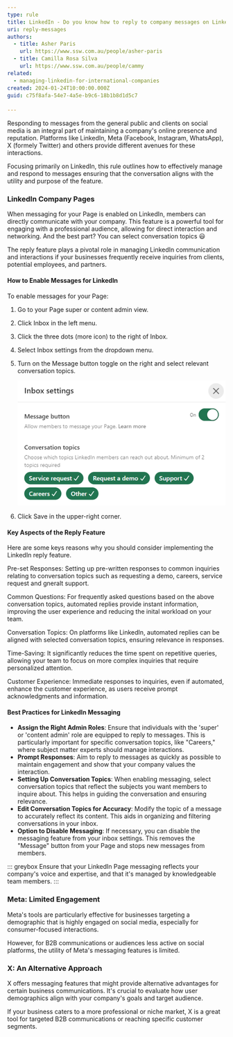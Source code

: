 ```yaml
---
type: rule
title: LinkedIn - Do you know how to reply to company messages on LinkedIn?
uri: reply-messages
authors:
  - title: Asher Paris
    url: https://www.ssw.com.au/people/asher-paris
  - title: Camilla Rosa Silva
    url: https://www.ssw.com.au/people/cammy
related:
  - managing-linkedin-for-international-companies
created: 2024-01-24T10:00:00.000Z
guid: c75f8afa-54e7-4a5e-b9c6-18b1b8d1d5c7

---
```


Responding to messages from the general public and clients on social media is an integral part of maintaining a company's online presence and reputation. Platforms like LinkedIn, Meta (Facebook, Instagram, WhatsApp), X (formely Twitter) and others provide different avenues for these interactions.

Focusing primarily on LinkedIn, this rule outlines how to effectively manage and respond to messages ensuring that the conversation aligns with the utility and purpose of the feature.

<!--endintro-->

### LinkedIn Company Pages

When messaging for your Page is enabled on LinkedIn, members can directly communicate with your company. This feature is a powerful tool for engaging with a professional audience, allowing for direct interaction and networking. And the best part? You can select conversation topics 😃

The reply feature plays a pivotal role in managing LinkedIn communication and interactions if your businesses frequently receive inquiries from clients, potential employees, and partners.

#### How to Enable Messages for LinkedIn

To enable messages for your Page:

1. Go to your Page super or content admin view.

2. Click Inbox in the left menu.

3. Click the three dots (more icon) to the right of Inbox.

4. Select Inbox settings from the dropdown menu.

5. Turn on the Message button toggle on the right and select relevant conversation topics.

      ![Figure: Inbox settings screen.](linkedin-more.png)

7. Click Save in the upper-right corner.

#### Key Aspects of the Reply Feature

Here are some keys reasons why you should consider implementing the LinkedIn reply feature.

Pre-set Responses: Setting up pre-written responses to common inquiries relating to conversation topics such as requesting a demo, careers, service request and gneralt support.

Common Questions: For frequently asked questions based on the above conversation topics, automated replies provide instant information, improving the user experience and reducing the inital workload on your team.

Conversation Topics: On platforms like LinkedIn, automated replies can be aligned with selected conversation topics, ensuring relevance in responses.

Time-Saving: It significantly reduces the time spent on repetitive queries, allowing your team to focus on more complex inquiries that require personalized attention.

Customer Experience: Immediate responses to inquiries, even if automated, enhance the customer experience, as users receive prompt acknowledgments and information.

#### Best Practices for LinkedIn Messaging

* **Assign the Right Admin Roles**: Ensure that individuals with the 'super' or 'content admin' role are equipped to reply to messages. This is particularly important for specific conversation topics, like "Careers," where subject matter experts should manage interactions.
* **Prompt Responses**: Aim to reply to messages as quickly as possible to maintain engagement and show that your company values the interaction.
* **Setting Up Conversation Topics**: When enabling messaging, select conversation topics that reflect the subjects you want members to inquire about. This helps in guiding the conversation and ensuring relevance.
* **Edit Conversation Topics for Accuracy**: Modify the topic of a message to accurately reflect its content. This aids in organizing and filtering conversations in your inbox.
* **Option to Disable Messaging**: If necessary, you can disable the messaging feature from your inbox settings. This removes the "Message" button from your Page and stops new messages from members.

::: greybox
Ensure that your LinkedIn Page messaging reflects your company's voice and expertise, and that it's managed by knowledgeable team members.
:::

### Meta: Limited Engagement

Meta's tools are particularly effective for businesses targeting a demographic that is highly engaged on social media, especially for consumer-focused interactions.

However, for B2B communications or audiences less active on social platforms, the utility of Meta's messaging features is limited.

### X: An Alternative Approach

X offers messaging features that might provide alternative advantages for certain business communications. It's crucial to evaluate how user demographics align with your company's goals and target audience.

If your business caters to a more professional or niche market, X is a great tool for targeted B2B communications or reaching specific customer segments.
